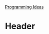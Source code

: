<!-- TITLE: Tech -->
<!-- SUBTITLE: A quick summary of Tech -->

[Programming Ideas](/home/tech/ideas)
# Header